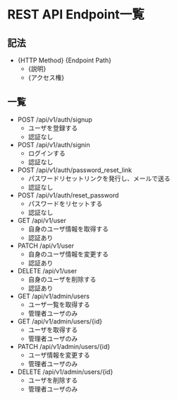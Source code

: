 # REST API Endpoint一覧
## 記法
- {HTTP Method} {Endpoint Path}
  - {説明}
  - {アクセス権}

## 一覧
- POST /api/v1/auth/signup
  - ユーザを登録する
  - 認証なし
- POST /api/v1/auth/signin
  - ログインする
  - 認証なし
- POST /api/v1/auth/password_reset_link
  - パスワードリセットリンクを発行し、メールで送る
  - 認証なし
- POST /api/v1/auth/reset_password
  - パスワードをリセットする
  - 認証なし
- GET /api/v1/user
  - 自身のユーザ情報を取得する
  - 認証あり
- PATCH /api/v1/user
  - 自身のユーザ情報を変更する
  - 認証あり
- DELETE /api/v1/user
  - 自身のユーザを削除する
  - 認証あり
- GET /api/v1/admin/users
  - ユーザ一覧を取得する
  - 管理者ユーザのみ
- GET /api/v1/admin/users/{id}
  - ユーザを取得する
  - 管理者ユーザのみ
- PATCH /api/v1/admin/users/{id}
  - ユーザ情報を変更する
  - 管理者ユーザのみ
- DELETE /api/v1/admin/users/{id}
  - ユーザを削除する
  - 管理者ユーザのみ
